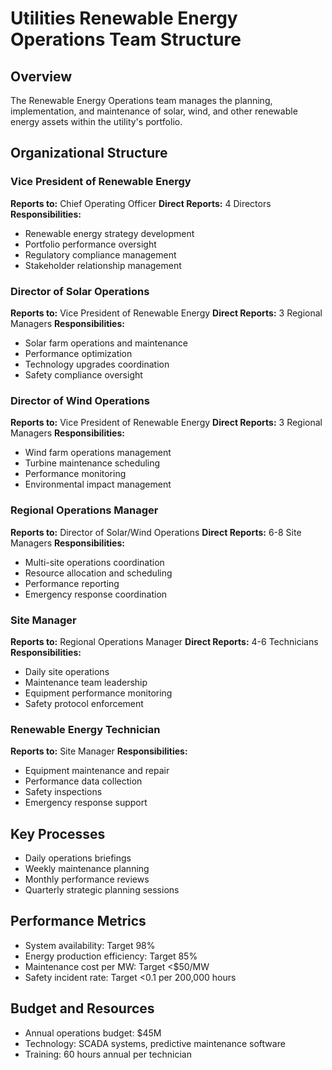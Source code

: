 # Utilities Renewable Energy Operations Team Structure

## Overview
The Renewable Energy Operations team manages the planning, implementation, and maintenance of solar, wind, and other renewable energy assets within the utility's portfolio.

## Organizational Structure

### Vice President of Renewable Energy
**Reports to:** Chief Operating Officer
**Direct Reports:** 4 Directors
**Responsibilities:**
- Renewable energy strategy development
- Portfolio performance oversight
- Regulatory compliance management
- Stakeholder relationship management

### Director of Solar Operations
**Reports to:** Vice President of Renewable Energy
**Direct Reports:** 3 Regional Managers
**Responsibilities:**
- Solar farm operations and maintenance
- Performance optimization
- Technology upgrades coordination
- Safety compliance oversight

### Director of Wind Operations
**Reports to:** Vice President of Renewable Energy
**Direct Reports:** 3 Regional Managers
**Responsibilities:**
- Wind farm operations management
- Turbine maintenance scheduling
- Performance monitoring
- Environmental impact management

### Regional Operations Manager
**Reports to:** Director of Solar/Wind Operations
**Direct Reports:** 6-8 Site Managers
**Responsibilities:**
- Multi-site operations coordination
- Resource allocation and scheduling
- Performance reporting
- Emergency response coordination

### Site Manager
**Reports to:** Regional Operations Manager
**Direct Reports:** 4-6 Technicians
**Responsibilities:**
- Daily site operations
- Maintenance team leadership
- Equipment performance monitoring
- Safety protocol enforcement

### Renewable Energy Technician
**Reports to:** Site Manager
**Responsibilities:**
- Equipment maintenance and repair
- Performance data collection
- Safety inspections
- Emergency response support

## Key Processes
- Daily operations briefings
- Weekly maintenance planning
- Monthly performance reviews
- Quarterly strategic planning sessions

## Performance Metrics
- System availability: Target 98%
- Energy production efficiency: Target 85%
- Maintenance cost per MW: Target <$50/MW
- Safety incident rate: Target <0.1 per 200,000 hours

## Budget and Resources
- Annual operations budget: $45M
- Technology: SCADA systems, predictive maintenance software
- Training: 60 hours annual per technician
